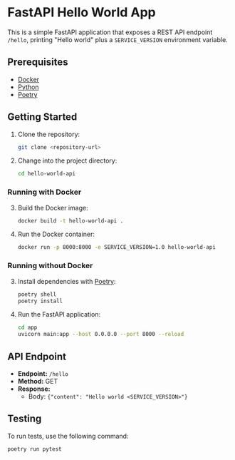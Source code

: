# FastAPI Hello World App

This is a simple FastAPI application that exposes a REST API endpoint `/hello`, printing "Hello world" plus a `SERVICE_VERSION` environment variable.

## Prerequisites

- [Docker](https://www.docker.com/get-started)
- [Python](https://www.python.org/)
- [Poetry](https://python-poetry.org/)

## Getting Started

1. Clone the repository:

    ```bash
    git clone <repository-url>
    ```

2. Change into the project directory:

    ```bash
    cd hello-world-api
    ```

### Running with Docker

3. Build the Docker image:

    ```bash
    docker build -t hello-world-api .
    ```

4. Run the Docker container:

    ```bash
    docker run -p 8000:8000 -e SERVICE_VERSION=1.0 hello-world-api
    ```

### Running without Docker

3. Install dependencies with [Poetry](https://python-poetry.org/):

    ```bash
    poetry shell
    poetry install
    ```

4. Run the FastAPI application:

    ```bash
    cd app
    uvicorn main:app --host 0.0.0.0 --port 8000 --reload
    ```

## API Endpoint

- **Endpoint:** `/hello`
- **Method:** GET
- **Response:**
  - Body: `{"content": "Hello world <SERVICE_VERSION>"}`

## Testing

To run tests, use the following command:

```bash
poetry run pytest
